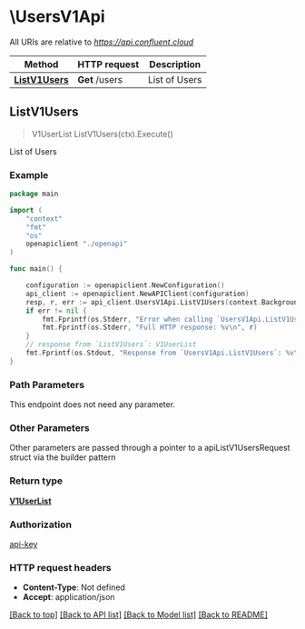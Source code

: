 # \UsersV1Api

All URIs are relative to *https://api.confluent.cloud*

Method | HTTP request | Description
------------- | ------------- | -------------
[**ListV1Users**](UsersV1Api.md#ListV1Users) | **Get** /users | List of Users



## ListV1Users

> V1UserList ListV1Users(ctx).Execute()

List of Users



### Example

```go
package main

import (
    "context"
    "fmt"
    "os"
    openapiclient "./openapi"
)

func main() {

    configuration := openapiclient.NewConfiguration()
    api_client := openapiclient.NewAPIClient(configuration)
    resp, r, err := api_client.UsersV1Api.ListV1Users(context.Background()).Execute()
    if err != nil {
        fmt.Fprintf(os.Stderr, "Error when calling `UsersV1Api.ListV1Users``: %v\n", err)
        fmt.Fprintf(os.Stderr, "Full HTTP response: %v\n", r)
    }
    // response from `ListV1Users`: V1UserList
    fmt.Fprintf(os.Stdout, "Response from `UsersV1Api.ListV1Users`: %v\n", resp)
}
```

### Path Parameters

This endpoint does not need any parameter.

### Other Parameters

Other parameters are passed through a pointer to a apiListV1UsersRequest struct via the builder pattern


### Return type

[**V1UserList**](v1.UserList.md)

### Authorization

[api-key](../README.md#api-key)

### HTTP request headers

- **Content-Type**: Not defined
- **Accept**: application/json

[[Back to top]](#) [[Back to API list]](../README.md#documentation-for-api-endpoints)
[[Back to Model list]](../README.md#documentation-for-models)
[[Back to README]](../README.md)

